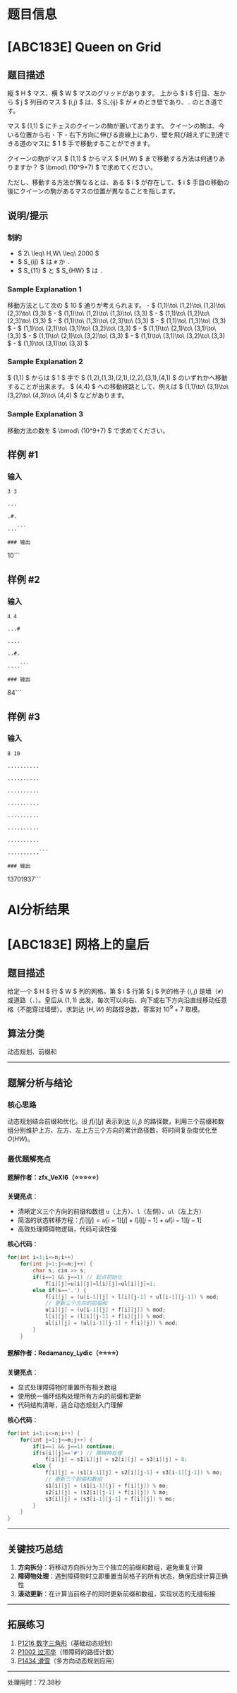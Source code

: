 # 题目信息

# [ABC183E] Queen on Grid

## 题目描述

[problemUrl]: https://atcoder.jp/contests/abc183/tasks/abc183_e

縦 $ H $ マス、横 $ W $ マスのグリッドがあります。 上から $ i $ 行目、左から $ j $ 列目のマス $ (i,j) $ は、$ S_{ij} $ が `#` のとき壁であり、`.` のとき道です。

マス $ (1,1) $ にチェスのクイーンの駒が置いてあります。 クイーンの駒は、今いる位置から右・下・右下方向に伸びる直線上にあり、壁を飛び越えずに到達できる道のマスに $ 1 $ 手で移動することができます。

クイーンの駒がマス $ (1,1) $ からマス $ (H,W) $ まで移動する方法は何通りありますか？ $ \bmod\ (10^9+7) $ で求めてください。

ただし、移動する方法が異なるとは、ある $ i $ が存在して、$ i $ 手目の移動の後にクイーンの駒があるマスの位置が異なることを指します。

## 说明/提示

### 制約

- $ 2\ \leq\ H,W\ \leq\ 2000 $
- $ S_{ij} $ は `#` か `.`
- $ S_{11} $ と $ S_{HW} $ は `.`

### Sample Explanation 1

移動方法として次の $ 10 $ 通りが考えられます。 - $ (1,1)\to\ (1,2)\to\ (1,3)\to\ (2,3)\to\ (3,3) $ - $ (1,1)\to\ (1,2)\to\ (1,3)\to\ (3,3) $ - $ (1,1)\to\ (1,2)\to\ (2,3)\to\ (3,3) $ - $ (1,1)\to\ (1,3)\to\ (2,3)\to\ (3,3) $ - $ (1,1)\to\ (1,3)\to\ (3,3) $ - $ (1,1)\to\ (2,1)\to\ (3,1)\to\ (3,2)\to\ (3,3) $ - $ (1,1)\to\ (2,1)\to\ (3,1)\to\ (3,3) $ - $ (1,1)\to\ (2,1)\to\ (3,2)\to\ (3,3) $ - $ (1,1)\to\ (3,1)\to\ (3,2)\to\ (3,3) $ - $ (1,1)\to\ (3,1)\to\ (3,3) $

### Sample Explanation 2

$ (1,1) $ からは $ 1 $ 手で $ (1,2),(1,3),(2,1),(2,2),(3,1),(4,1) $ のいずれかへ移動することが出来ます。 $ (4,4) $ への移動経路として、例えば $ (1,1)\to\ (3,1)\to\ (3,2)\to\ (4,3)\to\ (4,4) $ などがあります。

### Sample Explanation 3

移動方法の数を $ \bmod\ (10^9+7) $ で求めてください。

## 样例 #1

### 输入

```
3 3

...

.#.

...```

### 输出

```
10```

## 样例 #2

### 输入

```
4 4

...#

....

..#.

....```

### 输出

```
84```

## 样例 #3

### 输入

```
8 10

..........

..........

..........

..........

..........

..........

..........

..........```

### 输出

```
13701937```

# AI分析结果



# [ABC183E] 网格上的皇后

## 题目描述

给定一个 $ H $ 行 $ W $ 列的网格。第 $ i $ 行第 $ j $ 列的格子 $(i,j)$ 是墙（`#`）或道路（`.`）。皇后从 $(1,1)$ 出发，每次可以向右、向下或右下方向沿直线移动任意格（不能穿过墙壁）。求到达 $(H,W)$ 的路径总数，答案对 $10^9+7$ 取模。

## 算法分类
动态规划、前缀和

---

## 题解分析与结论

### 核心思路
动态规划结合前缀和优化。设 $f[i][j]$ 表示到达 $(i,j)$ 的路径数，利用三个前缀和数组分别维护上方、左方、左上方三个方向的累计路径数，将时间复杂度优化至 $O(HW)$。

### 最优题解亮点

#### 题解作者：zfx_VeXl6（⭐⭐⭐⭐⭐）
**关键亮点**：
- 清晰定义三个方向的前缀和数组 `u`（上方）、`l`（左侧）、`ul`（左上方）
- 简洁的状态转移方程：$f[i][j] = u[i-1][j] + l[i][j-1] + ul[i-1][j-1]$
- 高效处理障碍物逻辑，代码可读性强

**核心代码**：
```cpp
for(int i=1;i<=n;i++)
    for(int j=1;j<=m;j++) {
        char s; cin >> s;
        if(i==1 && j==1) // 起点初始化
            f[i][j]=u[i][j]=l[i][j]=ul[i][j]=1; 
        else if(s=='.') {
            f[i][j] = (u[i-1][j] + l[i][j-1] + ul[i-1][j-1]) % mod;
            // 更新三个方向的前缀和
            u[i][j] = (u[i-1][j] + f[i][j]) % mod;
            l[i][j] = (l[i][j-1] + f[i][j]) % mod;
            ul[i][j] = (ul[i-1][j-1] + f[i][j]) % mod;
        }
    }
```

#### 题解作者：Redamancy_Lydic（⭐⭐⭐⭐）
**关键亮点**：
- 显式处理障碍物时重置所有相关数组
- 使用统一循环结构处理所有方向的前缀和更新
- 代码结构清晰，适合动态规划入门理解

**核心代码**：
```cpp
for(int i=1;i<=n;i++) {
    for(int j=1;j<=m;j++) {
        if(i==1 && j==1) continue;
        if(s[i][j]=='#') // 障碍物处理
            f[i][j] = s1[i][j] = s2[i][j] = s3[i][j] = 0;
        else {
            f[i][j] = (s1[i-1][j] + s2[i][j-1] + s3[i-1][j-1]) % mo;
            // 更新三个前缀和数组
            s1[i][j] = (s1[i-1][j] + f[i][j]) % mo;
            s2[i][j] = (s2[i][j-1] + f[i][j]) % mo;
            s3[i][j] = (s3[i-1][j-1] + f[i][j]) % mo;
        }
    }
}
```

---

## 关键技巧总结
1. **方向拆分**：将移动方向拆分为三个独立的前缀和数组，避免重复计算
2. **障碍物处理**：遇到障碍物时立即重置当前格子的所有状态，确保后续计算正确性
3. **滚动更新**：在计算当前格子的同时更新前缀和数组，实现状态的无缝衔接

---

## 拓展练习
1. [P1216 数字三角形](https://www.luogu.com.cn/problem/P1216)（基础动态规划）
2. [P1002 过河卒](https://www.luogu.com.cn/problem/P1002)（带障碍的路径计数）
3. [P1434 滑雪](https://www.luogu.com.cn/problem/P1434)（多方向动态规划应用）

---
处理用时：72.38秒